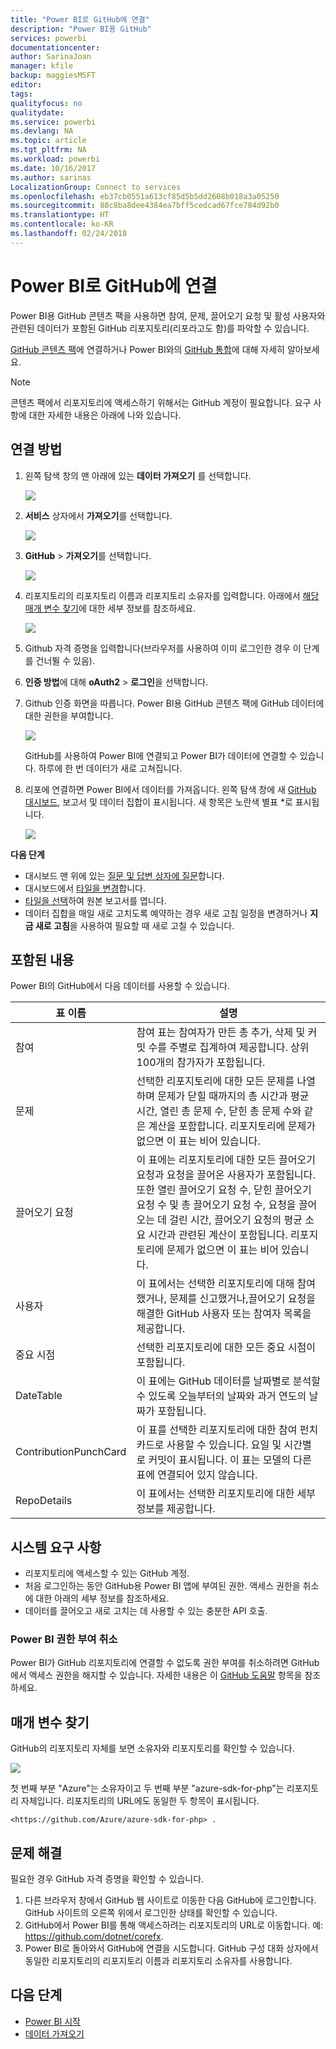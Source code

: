 ```yaml
---
title: "Power BI로 GitHub에 연결"
description: "Power BI용 GitHub"
services: powerbi
documentationcenter: 
author: SarinaJoan
manager: kfile
backup: maggiesMSFT
editor: 
tags: 
qualityfocus: no
qualitydate: 
ms.service: powerbi
ms.devlang: NA
ms.topic: article
ms.tgt_pltfrm: NA
ms.workload: powerbi
ms.date: 10/16/2017
ms.author: sarinas
LocalizationGroup: Connect to services
ms.openlocfilehash: eb37cb0551a613cf85d5b5dd2608b018a3a05250
ms.sourcegitcommit: 88c8ba8dee4384ea7bff5cedcad67fce784d92b0
ms.translationtype: HT
ms.contentlocale: ko-KR
ms.lasthandoff: 02/24/2018
---
```

# <a name="connect-to-github-with-power-bi"></a>Power BI로 GitHub에 연결
Power BI용 GitHub 콘텐츠 팩을 사용하면 참여, 문제, 끌어오기 요청 및 활성 사용자와 관련된 데이터가 포함된 GitHub 리포지토리(리포라고도 함)를 파악할 수 있습니다.

[GitHub 콘텐츠 팩](https://app.powerbi.com/getdata/services/github)에 연결하거나 Power BI와의 [GitHub 통합](https://powerbi.microsoft.com/integrations/github)에 대해 자세히 알아보세요.

>[!NOTE]
>콘텐츠 팩에서 리포지토리에 액세스하기 위해서는 GitHub 계정이 필요합니다. 요구 사항에 대한 자세한 내용은 아래에 나와 있습니다.

## <a name="how-to-connect"></a>연결 방법
1. 왼쪽 탐색 창의 맨 아래에 있는 **데이터 가져오기** 를 선택합니다.
   
   ![](media/service-connect-to-github/pbi_getdata.png) 
2. **서비스** 상자에서 **가져오기**를 선택합니다.
   
   ![](media/service-connect-to-github/pbi_get_services.png) 
3. **GitHub** \> **가져오기**를 선택합니다.
   
   ![](media/service-connect-to-github/github.png)
4. 리포지토리의 리포지토리 이름과 리포지토리 소유자를 입력합니다. 아래에서 [해당 매개 변수 찾기](#FindingParams)에 대한 세부 정보를 참조하세요.
   
   ![](media/service-connect-to-github/pbi_github1.png)
5. Github 자격 증명을 입력합니다(브라우저를 사용하여 이미 로그인한 경우 이 단계를 건너뛸 수 있음). 
6. **인증 방법**에 대해 **oAuth2** \> **로그인**을 선택합니다. 
7. Github 인증 화면을 따릅니다. Power BI용 GitHub 콘텐츠 팩에 GitHub 데이터에 대한 권한을 부여합니다.
   
   ![](media/service-connect-to-github/github_authorize.png)
   
   GitHub를 사용하여 Power BI에 연결되고 Power BI가 데이터에 연결할 수 있습니다.  하루에 한 번 데이터가 새로 고쳐집니다.
8. 리포에 연결하면 Power BI에서 데이터를 가져옵니다. 왼쪽 탐색 창에 새 [GitHub 대시보드](https://powerbi.microsoft.com/integrations/github), 보고서 및 데이터 집합이 표시됩니다. 새 항목은 노란색 별표 \*로 표시됩니다.
   
   ![](media/service-connect-to-github/pbi_githubdash.png)

**다음 단계**

* 대시보드 맨 위에 있는 [질문 및 답변 상자에 질문](power-bi-q-and-a.md)합니다.
* 대시보드에서 [타일을 변경](service-dashboard-edit-tile.md)합니다.
* [타일을 선택](service-dashboard-tiles.md)하여 원본 보고서를 엽니다.
* 데이터 집합을 매일 새로 고치도록 예약하는 경우 새로 고침 일정을 변경하거나 **지금 새로 고침**을 사용하여 필요할 때 새로 고칠 수 있습니다.

## <a name="whats-included"></a>포함된 내용
Power BI의 GitHub에서 다음 데이터를 사용할 수 있습니다.     

| 표 이름 | 설명 |
| --- | --- |
| 참여 |참여 표는 참여자가 만든 총 추가, 삭제 및 커밋 수를 주별로 집계하여 제공합니다. 상위 100개의 참가자가 포함됩니다. |
| 문제 |선택한 리포지토리에 대한 모든 문제를 나열하며 문제가 닫힐 때까지의 총 시간과 평균 시간, 열린 총 문제 수, 닫힌 총 문제 수와 같은 계산을 포함합니다. 리포지토리에 문제가 없으면 이 표는 비어 있습니다. |
| 끌어오기 요청 |이 표에는 리포지토리에 대한 모든 끌어오기 요청과 요청을 끌어온 사용자가 포함됩니다. 또한 열린 끌어오기 요청 수, 닫힌 끌어오기 요청 수 및 총 끌어오기 요청 수, 요청을 끌어오는 데 걸린 시간, 끌어오기 요청의 평균 소요 시간과 관련된 계산이 포함됩니다. 리포지토리에 문제가 없으면 이 표는 비어 있습니다. |
| 사용자 |이 표에서는 선택한 리포지토리에 대해 참여했거나, 문제를 신고했거나,끌어오기 요청을 해결한 GitHub 사용자 또는 참여자 목록을 제공합니다. |
| 중요 시점 |선택한 리포지토리에 대한 모든 중요 시점이 포함됩니다. |
| DateTable |이 표에는 GitHub 데이터를 날짜별로 분석할 수 있도록 오늘부터의 날짜와 과거 연도의 날짜가 포함됩니다. |
| ContributionPunchCard |이 표를 선택한 리포지토리에 대한 참여 펀치 카드로 사용할 수 있습니다. 요일 및 시간별로 커밋이 표시됩니다. 이 표는 모델의 다른 표에 연결되어 있지 않습니다. |
| RepoDetails |이 표에서는 선택한 리포지토리에 대한 세부 정보를 제공합니다. |

## <a name="system-requirements"></a>시스템 요구 사항
* 리포지토리에 액세스할 수 있는 GitHub 계정.  
* 처음 로그인하는 동안 GitHub용 Power BI 앱에 부여된 권한. 액세스 권한을 취소에 대한 아래의 세부 정보를 참조하세요.  
* 데이터를 끌어오고 새로 고치는 데 사용할 수 있는 충분한 API 호출.  

### <a name="de-authorize-power-bi"></a>Power BI 권한 부여 취소
Power BI가 GitHub 리포지토리에 연결할 수 없도록 권한 부여를 취소하려면 GitHub에서 액세스 권한을 해지할 수 있습니다. 자세한 내용은 이 [GitHub 도움말](https://help.github.com/articles/keeping-your-ssh-keys-and-application-access-tokens-safe/#reviewing-your-authorized-applications-oauth) 항목을 참조하세요.

<a name="FindingParams"></a>

## <a name="finding-parameters"></a>매개 변수 찾기
GitHub의 리포지토리 자체를 보면 소유자와 리포지토리를 확인할 수 있습니다.

![](media/service-connect-to-github/github_ownerrepo.png)

첫 번째 부분 "Azure"는 소유자이고 두 번째 부분 "azure-sdk-for-php"는 리포지토리 자체입니다.  리포지토리의 URL에도 동일한 두 항목이 표시됩니다.

    <https://github.com/Azure/azure-sdk-for-php> .

## <a name="troubleshooting"></a>문제 해결
필요한 경우 GitHub 자격 증명을 확인할 수 있습니다.  

1. 다른 브라우저 창에서 GitHub 웹 사이트로 이동한 다음 GitHub에 로그인합니다. GitHub 사이트의 오른쪽 위에서 로그인한 상태를 확인할 수 있습니다.    
2. GitHub에서 Power BI를 통해 액세스하려는 리포지토리의 URL로 이동합니다. 예: https://github.com/dotnet/corefx.  
3. Power BI로 돌아와서 GitHub에 연결을 시도합니다. GitHub 구성 대화 상자에서 동일한 리포지토리의 리포지토리 이름과 리포지토리 소유자를 사용합니다.  

## <a name="next-steps"></a>다음 단계
* [Power BI 시작](service-get-started.md)
* [데이터 가져오기](service-get-data.md)

